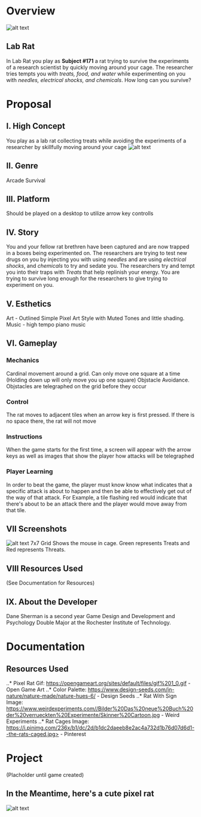 # Overview
![alt text](https://i.pinimg.com/236x/b1/dc/2d/b1dc2daeeb8e2ac4a732d1b76d07d6d1--the-rats-caged.jpg "rat cages")
## Lab Rat
In Lab Rat you play as **Subject #171** a rat trying to survive the experiments of a research scientist by quickly moving around your cage. The researcher tries tempts you with *treats, food, and water* while experimenting on you with *needles, electrical shocks, and chemicals*. How long can you survive? 

# Proposal    
## I. High Concept
You play as a lab rat collecting treats while avoiding the experiments of a researcher by skillfully moving around your cage
![alt text](https://people.rit.edu/dms7827/project1/media/skinnerCartoon.jpg "skinner mouse cartoon")
## II. Genre
Arcade Survival
## III. Platform
Should be played on a desktop to utilize arrow key controlls
## IV. Story
You and your fellow rat brethren have been captured and are now trapped in a boxes being experimented on. The researchers are trying to test new drugs on you by injecting you with using *needles* and are using *electrical shocks*, and *chemicals* to try and sedate you. The researchers try and tempt you into their traps with *Treats* that help replinish your energy. You are trying to survive long enough for the researchers to give trying to experiment on you. 
## V. Esthetics
Art - Outlined Simple Pixel Art Style with Muted Tones and little shading.
Music -  high tempo piano music
## VI. Gameplay
### Mechanics
Cardinal movement around a grid. Can only move one square at a time (Holding down up will only move you up one square)
Objstacle Avoidance. Objstacles are telegraphed on the grid before they occur
### Control
The rat moves to adjacent tiles when an arrow key is first pressed. If there is no space there, the rat will not move
### Instructions
When the game starts for the first time, a screen will appear with the arrow keys as well as images that show the player how attacks will be telegraphed 
### Player Learning
In order to beat the game, the player must know know what indicates that a specific attack is about to happen and then be able to effectively get out of the way of that attack. For Example, a tile flashing red would indicate that there's about to be an attack there and the player would move away from that tile.        
## VII Screenshots
![alt text](https://people.rit.edu/dms7827/project1/media/GridSmall.png "grid layout")
7x7 Grid Shows the mouse in cage. Green represents Treats and Red represents Threats.
## VIII Resources Used
(See Documentation for Resources)
## IX. About the Developer
Dane Sherman is a second year Game Design and Development and Psychology Double Major at the Rochester Institute of Technology.

# Documentation
## Resources Used
..* Pixel Rat Gif: https://opengameart.org/sites/default/files/gif%201_0.gif - Open Game Art
..* Color Palette: https://www.design-seeds.com/in-nature/nature-made/nature-hues-6/ - Design Seeds
..* Rat With Sign Image: https://www.weirdexperiments.com//Bilder%20Das%20neue%20Buch%20der%20verrueckten%20Experimente/Skinner%20Cartoon.jpg - Weird Experiments
..* Rat Cages Image: https://i.pinimg.com/236x/b1/dc/2d/b1dc2daeeb8e2ac4a732d1b76d07d6d1--the-rats-caged.jpg> - Pinterest 

# Project   
(Placholder until game created)
## In the Meantime, here's a cute pixel rat
![alt text](https://opengameart.org/sites/default/files/gif%201_0.gif "gif of rat")